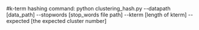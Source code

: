 #k-term hashing
command:
python clustering_hash.py --datapath [data_path] --stopwords [stop_words file path] --kterm [length of kterm] --expected [the expected cluster number]